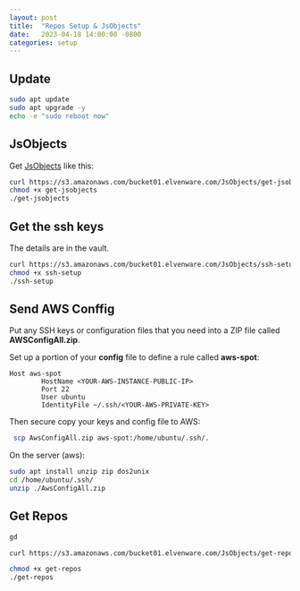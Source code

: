 ```yaml
---
layout: post
title:  "Repos Setup & JsObjects"
date:   2023-04-18 14:00:00 -0800
categories: setup
---
```


## Update

``` bash
sudo apt update
sudo apt upgrade -y
echo -e "sudo reboot now"
```

## JsObjects

Get [JsObjects](https://github.com/charliecalvert/JsObjects) like this:

``` bash
curl https://s3.amazonaws.com/bucket01.elvenware.com/JsObjects/get-jsobjects > get-jsobjects
chmod +x get-jsobjects
./get-jsobjects
```

## Get the ssh keys

The details are in the vault.

``` bash
curl https://s3.amazonaws.com/bucket01.elvenware.com/JsObjects/ssh-setup > ssh-setup
chmod +x ssh-setup
./ssh-setup
```

## Send AWS Conffig

Put any SSH keys or configuration files that you need into a ZIP file called **AWSConfigAll.zip**. 

Set up a portion of your **config** file to define a rule called **aws-spot**:

```
Host aws-spot
        HostName <YOUR-AWS-INSTANCE-PUBLIC-IP>
        Port 22
        User ubuntu
        IdentityFile ~/.ssh/<YOUR-AWS-PRIVATE-KEY>
```


Then secure copy your keys and config file to AWS:

``` bash
 scp AwsConfigAll.zip aws-spot:/home/ubuntu/.ssh/.
```

On the server (aws):

``` bash
sudo apt install unzip zip dos2unix
cd /home/ubuntu/.ssh/
unzip ./AwsConfigAll.zip

```

## Get Repos

``` bash
gd

curl https://s3.amazonaws.com/bucket01.elvenware.com/JsObjects/get-repos > get-repos

chmod +x get-repos
./get-repos
```
